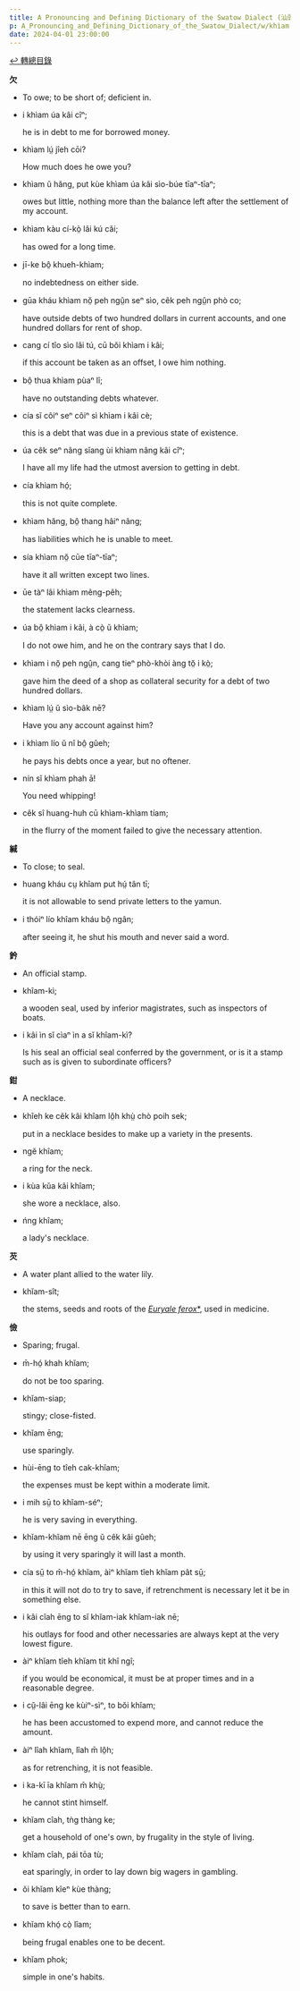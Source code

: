 ```yaml
---
title: A Pronouncing and Defining Dictionary of the Swatow Dialect (汕頭方言音義字典) / khìam
p: A_Pronouncing_and_Defining_Dictionary_of_the_Swatow_Dialect/w/khìam
date: 2024-04-01 23:00:00
---
```


[↩️ 轉總目錄](/A_Pronouncing_and_Defining_Dictionary_of_the_Swatow_Dialect)


**欠**
- To owe; to be short of; deficient in.

- i khìam úa kâi cîⁿ;

  he is in debt to me for borrowed money.

- khìam lṳ́ jîeh cōi?

  How much does he owe you?

- khìam ŭ hăng, put kùe khìam úa kâi sìo-búe tīaⁿ-tīaⁿ;

  owes but little, nothing more than the balance left after the settlement of my account.

- khìam kàu cí-kò̤ lâi kú căi;

  has owed for a long time.

- jī-ke bô̤ khueh-khìam;

  no indebtedness on either side.

- gūa kháu khìam nŏ̤ peh ngṳ̂n seⁿ sìo, cêk peh ngṳ̂n phò co;

  have outside debts of two hundred dollars in current accounts, and one hundred dollars for rent of shop.

- cang cí tîo sìo lâi tú, cū bŏi khìam i kâi;

  if this account be taken as an offset, I owe him nothing.

- bô̤ thua khìam pùaⁿ lî;

  have no outstanding debts whatever.

- cía sĭ côiⁿ seⁿ côiⁿ sì khìam i kâi cè;

  this is a debt that was due in a previous state of existence.

- úa cêk seⁿ nâng sĭang ùi khìam nâng kâi cîⁿ;

  I have all my life had the utmost aversion to getting in debt.

- cía khìam hó̤;

  this is not quite complete.

- khìam hăng, bô̤ thang hâiⁿ nâng;

  has liabilities which he is unable to meet.

- sía khìam nŏ̤ cūe tīaⁿ-tīaⁿ;

  have it all written except two lines.

- ūe tàⁿ lâi khìam mêng-pêh;

  the statement lacks clearness.

- úa bô̤ khìam i kâi, à cò̤ ŭ khìam;

  I do not owe him, and he on the contrary says that I do.

- khìam i nŏ̤ peh ngṳ̂n, cang tieⁿ phò-khòi àng tŏ̤ i kò̤;

  gave him the deed of a shop as collateral security for a debt of two hundred dollars.

- khìam lṳ́ ŭ sìo-bâk nē?

  Have you any account against him?

- i khìam lío ŭ nî bô̤ gûeh;

  he pays his debts once a year, but no oftener.

- nín sĭ khìam phah ā!

  You need whipping!

- cêk sî huang-huh cū khìam-khìam tíam;

  in the flurry of the moment failed to give the necessary attention. 

**緘**
- To close; to seal.

- huang kháu cṳ khîam put hṳ́ tân tī;

  it is not allowable to send private letters to the yamun.

- i thóiⁿ lío khîam kháu bô̤ ngân;

  after seeing it, he shut his mouth and never said a word.

**鈐**
- An official stamp.

- khîam-kì;

  a wooden seal, used by inferior magistrates, such as inspectors of boats.

- i kâi ìn sĭ cìaⁿ ìn a sĭ khîam-kì?

  Is his seal an official seal conferred by the government, or is it a stamp such as is given to subordinate officers?

**鉗**
- A necklace.

- khîeh ke cêk kâi khîam lô̤h khṳ̀ chò poih sek;

  put in a necklace besides to make up a variety in the presents.

- ngĕ khîam;

  a ring for the neck.

- i kùa kŭa kâi khîam;

  she wore a necklace, also.

- ńng khîam;

  a lady's necklace.

**芡**
- A water plant allied to the water lily.

- khĭam-sît;

  the stems, seeds and roots of the *[Euryale ferox](https://en.wikipedia.org/wiki/Euryale_ferox)*[*](https://species.wikimedia.org/wiki/Euryale_ferox), used in medicine.

**儉**
- Sparing; frugal.

- m̄-hó̤ khah khĭam;

  do not be too sparing.

- khĭam-siap;

  stingy; close-fisted.

- khĭam ēng;

  use sparingly.

- hùi-ēng to tîeh cak-khĭam;

  the expenses must be kept within a moderate limit.

- i mih sṳ̄ to khĭam-séⁿ;

  he is very saving in everything.

- khĭam-khĭam nē ēng ŭ cêk kâi gûeh;

  by using it very sparingly it will last a month.

- cía sṳ̄ to m̄-hó̤ khĭam, àiⁿ khĭam tîeh khĭam pât sṳ̄;

  in this it will not do to try to save, if retrenchment is necessary let it be in something else.

- i kâi cîah ēng to sĭ khĭam-iak khĭam-iak nē;

  his outlays for food and other necessaries are always kept at the very lowest figure.

- àiⁿ khĭam tîeh khĭam tit khî ngî;

  if you would be economical, it must be at proper times and in a reasonable degree.

- i cṳ̆-lâi ēng ke kùiⁿ-sìⁿ, to bŏi khĭam;

  he has been accustomed to expend more, and cannot reduce the amount.

- àiⁿ lîah khĭam, lîah m̄ lô̤h;

  as for retrenching, it is not feasible.

- i ka-kī īa khĭam m̄ khṳ̀;

  he cannot stint himself.

- khĭam cîah, tǹg thàng ke;

  get a household of one's own, by frugality in the style of living.

- khĭam cîah, pái tōa tù;

  eat sparingly, in order to lay down big wagers in gambling.

- ŏi khĭam kîeⁿ kùe thàng;

  to save is better than to earn.

- khĭam khó̤ cò̤ lîam;

  being frugal enables one to be decent.

- khĭam phok;

  simple in one's habits.